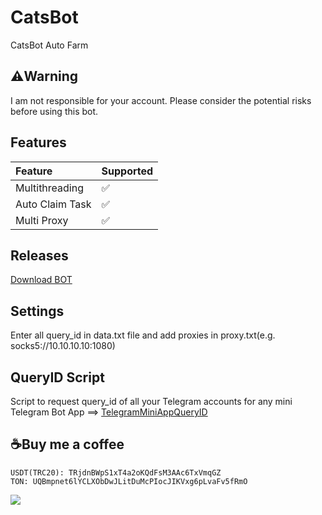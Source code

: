 # CatsBot
CatsBot Auto Farm

## ⚠️Warning
I am not responsible for your account. Please consider the potential risks before using this bot.

## Features
| Feature                   | Supported |
| :------------------------ | :-------- |
| Multithreading            | ✅        |
| Auto Claim Task           | ✅        |
| Multi Proxy               | ✅        |

## Releases
[Download BOT](https://github.com/glad-tidings/CatsBot/releases/)

## Settings
Enter all query_id in data.txt file and add proxies in proxy.txt(e.g. socks5://10.10.10.10:1080)

## QueryID Script
Script to request query_id of all your Telegram accounts for any mini Telegram Bot App ==> [TelegramMiniAppQueryID](https://github.com/glad-tidings/TelegramMiniAppQueryID)

## ☕Buy me a coffee
```
USDT(TRC20): TRjdnBWpS1xT4a2oKQdFsM3AAc6TxVmqGZ
TON: UQBmpnet6lYCLXObDwJLitDuMcPIocJIKVxg6pLvaFv5fRmO
```

![](http://visit.parselecom.com/Api/Visit/glad-tidings/CatsBot/287233)
